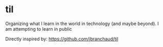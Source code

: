 # til
Organizing what I learn in the world in technology (and maybe beyond). I am attempting to learn in public

Directly inspired by: https://github.com/jbranchaud/til
